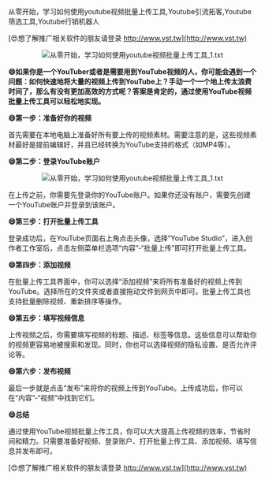 从零开始，学习如何使用youtube视频批量上传工具,Youtube引流拓客,Youtube筛选工具,Youtube行销机器人

[😍想了解推广相关软件的朋友请登录 http://www.vst.tw](http://www.vst.tw)

 <center><img src="https://vst.tw/MP4/tuiguang/png/8.png" alt="从零开始，学习如何使用youtube视频批量上传工具_1.txt"></center>

**😄如果你是一个YouTuber或者是需要用到YouTube视频的人，你可能会遇到一个问题：如何快速地将大量的视频上传到YouTube上？手动一个一个地上传太浪费时间了，那么有没有更加高效的方式呢？答案是肯定的，通过使用YouTube视频批量上传工具可以轻松地实现。**

**😄第一步：准备好你的视频**

首先需要在本地电脑上准备好所有要上传的视频素材。需要注意的是，这些视频素材最好是提前编辑好，并且已经转换为YouTube支持的格式（如MP4等）。

**😄第二步：登录YouTube账户**

 <center><img src="https://vst.tw/MP4/tuiguang/png/3.png" alt="从零开始，学习如何使用youtube视频批量上传工具_1.txt"></center>

在上传之前，你需要先登录你的YouTube账户。如果你还没有账户，需要先创建一个YouTube账户并登录到该账户。

**😄第三步：打开批量上传工具**

登录成功后，在YouTube页面右上角点击头像，选择“YouTube Studio”，进入创作者工作室后，点击左侧菜单栏选项“内容”-“批量上传”即可打开批量上传工具。

**😄第四步：添加视频**

在批量上传工具界面中，你可以选择“添加视频”来将所有准备好的视频上传到YouTube。选择所在的文件夹或者直接拖动文件到网页中即可。批量上传工具也支持批量删除视频、重新排序等操作。

**😄第五步：填写视频信息**

上传视频之后，你需要填写视频的标题、描述、标签等信息。这些信息可以帮助你的视频更容易地被搜索和发现。同时，你也可以选择视频的隐私设置、是否允许评论等。

**😄第六步：发布视频**

最后一步就是点击“发布”来将你的视频上传到YouTube。上传成功后，你可以在“内容”-“视频”中找到它们。

**😄总结**

通过使用YouTube视频批量上传工具，你可以大大提高上传视频的效率，节省时间和精力。只需要准备好视频、登录账户、打开批量上传工具、添加视频、填写信息并发布即可。

[😍想了解推广相关软件的朋友请登录 http://www.vst.tw](http://www.vst.tw)



